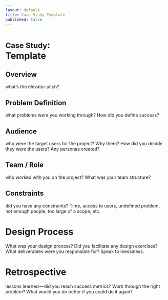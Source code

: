 ```yaml
---
layout: default
title: Case Study Template 
published: false
---
```


# <small>Case Study</small>: <br />Template

## Overview

what’s the elevator pitch?

## Problem Definition

what problems were you working through? How did you define success?

## Audience

who were the target users for the project? Why them? How did you decide they were the users? Any personas created?

## Team / Role

who worked with you on the project? What was your team structure?

## Constraints

did you have any constraints? Time, access to users, undefined problem, not enough people, too large of a scope, etc.

# Design Process

What was your design process? Did you facilitate any design exercises? What deliverables were you responsible for? Speak to messiness.

# Retrospective

lessons learned — did you reach success metrics? Work through the right problem? What would you do better if you could do it again?
